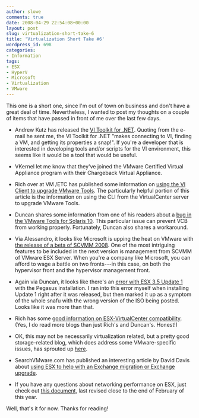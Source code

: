 ```yaml
---
author: slowe
comments: true
date: 2008-04-29 22:54:08+00:00
layout: post
slug: virtualization-short-take-6
title: 'Virtualization Short Take #6'
wordpress_id: 698
categories:
- Information
tags:
- ESX
- HyperV
- Microsoft
- Virtualization
- VMware
---
```


This one is a short one, since I'm out of town on business and don't have a great deal of time. Nevertheless, I wanted to post my thoughts on a couple of items that have passed in front of me over the last few days.

* Andrew Kutz has released the [VI Toolkit for .NET](http://code.lostcreations.com/wiki/vmware/vitoolkitfordotnet). Quoting from the e-mail he sent me, the VI Toolkit for .NET "makes connecting to VI, finding a VM, and getting its properties a snap!". If you're a developer that is interested in developing tools and/or scripts for the VI environment, this seems like it would be a tool that would be useful.

* VKernel let me know that they've joined the VMware Certified Virtual Appliance program with their Chargeback Virtual Appliance.

* Rich over at VM /ETC has published some information on [using the VI Client to upgrade VMware Tools](http://vmetc.com/2008/04/29/use-the-vi-client-to-bulk-upgrade-vm-tools/). The particularly helpful portion of this article is the information on using the CLI from the VirtualCenter server to upgrade VMware Tools.

* Duncan shares some information from one of his readers about a [bug in the VMware Tools for Solaris 10](http://www.yellow-bricks.com/2008/04/29/vcb-and-solaris-32-bit-vms/). This particular issue can prevent VCB from working properly. Fortunately, Duncan also shares a workaround.

* Via Alessandro, it looks like Microsoft is upping the heat on VMware with [the release of a beta of SCVMM 2008](http://www.virtualization.info/2008/04/microsoft-opens-scvmm-2008-beta-manages.html). One of the most intriguing features to be included in the next version is management from SCVMM of VMware ESX Server. When you're a company like Microsoft, you can afford to wage a battle on two fronts---in this case, on both the hypervisor front and the hypervisor management front.

* Again via Duncan, it looks like there's an [error with ESX 3.5 Update 1](http://www.yellow-bricks.com/2008/04/28/pegasus-error-after-installing-esx-35-update-1/) with the Pegasus installation. I ran into this error myself when installing Update 1 right after it was released, but then marked it up as a symptom of the whole snafu with the wrong version of the ISO being posted. Looks like it was more than that.

* Rich has some [good information on ESX-VirtualCenter compatibility](http://vmetc.com/2008/04/28/determine-esx-and-virtualcenter-version-compatibility/). (Yes, I do read more blogs than just Rich's and Duncan's. Honest!)

* OK, this may not be necessarily virtualization related, but a pretty good storage-related blog, which does address some VMware-specific issues, has sprouted up [here](http://21stcenturystorage.cebis.net/).

* SearchVMware.com has published an interesting article by David Davis about [using ESX to help with an Exchange migration or Exchange upgrade](http://searchvmware.techtarget.com/tip/0,289483,sid179_gci1310729,00.html?track=NL-923&ad=635967&asrc=EM_NLN_3523276&uid=1425534).

* If you have any questions about networking performance on ESX, just check out [this document](http://www.vmware.com/resources/techresources/1041?elq=32D28E76B9154C9AA242D21F81277A72), last revised close to the end of February of this year.

Well, that's it for now. Thanks for reading!
